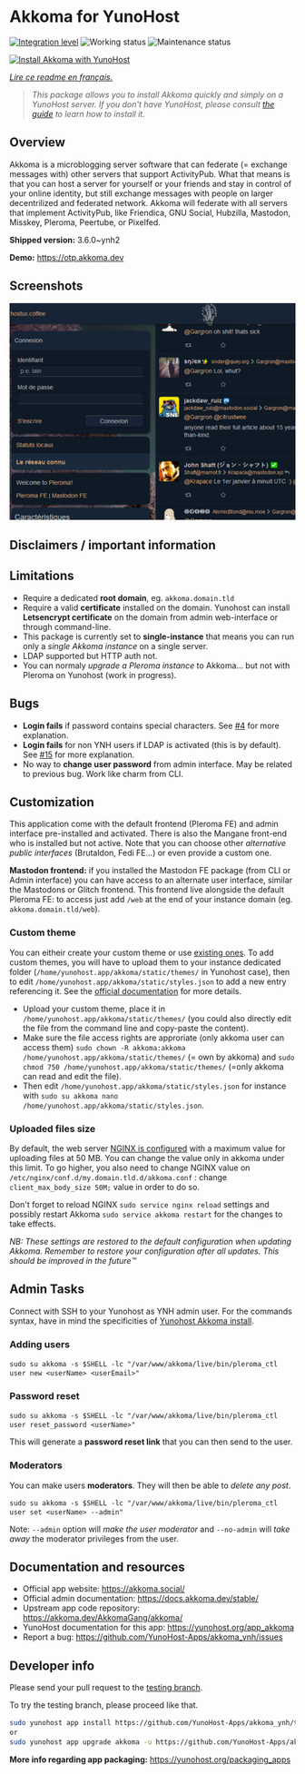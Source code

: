 <!--
N.B.: This README was automatically generated by https://github.com/YunoHost/apps/tree/master/tools/README-generator
It shall NOT be edited by hand.
-->

# Akkoma for YunoHost

[![Integration level](https://dash.yunohost.org/integration/akkoma.svg)](https://dash.yunohost.org/appci/app/akkoma) ![Working status](https://ci-apps.yunohost.org/ci/badges/akkoma.status.svg) ![Maintenance status](https://ci-apps.yunohost.org/ci/badges/akkoma.maintain.svg)

[![Install Akkoma with YunoHost](https://install-app.yunohost.org/install-with-yunohost.svg)](https://install-app.yunohost.org/?app=akkoma)

*[Lire ce readme en français.](./README_fr.md)*

> *This package allows you to install Akkoma quickly and simply on a YunoHost server.
If you don't have YunoHost, please consult [the guide](https://yunohost.org/#/install) to learn how to install it.*

## Overview

Akkoma is a microblogging server software that can federate (= exchange messages with) other servers that support ActivityPub. What that means is that you can host a server for yourself or your friends and stay in control of your online identity, but still exchange messages with people on larger decentrilized and federated network. Akkoma will federate with all servers that implement ActivityPub, like Friendica, GNU Social, Hubzilla, Mastodon, Misskey, Pleroma, Peertube, or Pixelfed.


**Shipped version:** 3.6.0~ynh2

**Demo:** https://otp.akkoma.dev

## Screenshots

![Screenshot of Akkoma](./doc/screenshots/screenshot1.png)

## Disclaimers / important information

## Limitations

- Require a dedicated **root domain**, eg. `akkoma.domain.tld`
- Require a valid **certificate** installed on the domain. Yunohost can install **Letsencrypt certificate** on the domain from admin web-interface or through command-line.
- This package is currently set to **single-instance** that means you can run only a _single Akkoma instance_ on a single server.
- LDAP supported but HTTP auth not.
- You can normaly _upgrade a Pleroma instance_ to Akkoma... but not with Pleroma on Yunohost (work in progress).

## Bugs

- **Login fails** if password contains special characters. See [#4](https://github.com/YunoHost-Apps/akkoma_ynh/issues/4) for more explanation.
- **Login fails** for non YNH users if LDAP is activated (this is by default). See [#15](https://github.com/YunoHost-Apps/akkoma_ynh/issues/15) for more explanation.
- No way to **change user password** from admin interface. May be related to previous bug. Work like charm from CLI.


## Customization

This application come with the default frontend (Pleroma FE) and admin interface pre-installed and activated. There is also the Mangane front-end who is installed but not active. Note that you can choose other _alternative public interfaces_  (Brutaldon, Fedi FE...) or even provide a custom one.

**Mastodon frontend:** if you installed the Mastodon FE package (from CLI or Admin interface) you can have access to an alternate user interface, similar the Mastodons or Glitch frontend. This frontend live alongside the default Pleroma FE: to access just add `/web` at the end of your instance domain (eg. `akkoma.domain.tld/web`).

### Custom theme

You can eitheir create your custom theme or use [existing ones](https://docs.akkoma.dev/stable/configuration/howto_theming_your_instance/#get-an-existing-theme).
To add custom themes, you will have to upload them to your instance dedicated folder (`/home/yunohost.app/akkoma/static/themes/` in Yunohost case), then to edit `/home/yunohost.app/akkoma/static/styles.json` to add a new entry referencing it. See the [official documentation](https://docs.akkoma.dev/stable/configuration/howto_theming_your_instance/#adding-the-custom-theme-to-the-instance) for more details.
- Upload your custom theme, place it in `/home/yunohost.app/akkoma/static/themes/` (you could also directly edit the file from the command line and copy-paste the content).
- Make sure the file access rights are approriate (only akkoma user can access them) `sudo chown -R akkoma:akkoma /home/yunohost.app/akkoma/static/themes/` (= own by akkoma) and `sudo chmod 750 /home/yunohost.app/akkoma/static/themes/` (=only akkoma can read and edit the file).
- Then edit `/home/yunohost.app/akkoma/static/styles.json` for instance with `sudo su akkoma nano /home/yunohost.app/akkoma/static/styles.json`.

### Uploaded files size
By default, the web server [NGINX is configured](https://github.com/YunoHost-Apps/akkoma_ynh/blob/testing/conf/nginx.conf#L12) with a maximum value for uploading files at 50 MB. You can change the value only in akkoma under this limit. To go higher, you also need to change NGINX value on `/etc/nginx/conf.d/my.domain.tld.d/akkoma.conf` : change `client_max_body_size 50M;` value in order to do so.

Don't forget to reload NGINX `sudo service nginx reload` settings and possibly restart Akkoma `sudo service akkoma restart` for the changes to take effects.

*NB: These settings are restored to the default configuration when updating Akkoma. Remember to restore your configuration after all updates. This should be improved in the future:tm:*


## Admin Tasks

Connect with SSH to your Yunohost as YNH admin user. 
For the commands syntax, have in mind the specificities of [Yunohost Akkoma install](./yunohost.md).

### Adding users

```
sudo su akkoma -s $SHELL -lc "/var/www/akkoma/live/bin/pleroma_ctl user new <userName> <userEmail>"
```

### Password reset

```
sudo su akkoma -s $SHELL -lc "/var/www/akkoma/live/bin/pleroma_ctl user reset_password <userName>"
```

This will generate a **password reset link** that you can then send to the user.

### Moderators

You can make users **moderators**. They will then be able to _delete any post_.


```
sudo su akkoma -s $SHELL -lc "/var/www/akkoma/live/bin/pleroma_ctl user set <userName> --admin"
```

Note: `--admin` option will _make the user moderator_ and `--no-admin` will _take away_ the moderator privileges from the user.

## Documentation and resources

* Official app website: <https://akkoma.social/>
* Official admin documentation: <https://docs.akkoma.dev/stable/>
* Upstream app code repository: <https://akkoma.dev/AkkomaGang/akkoma/>
* YunoHost documentation for this app: <https://yunohost.org/app_akkoma>
* Report a bug: <https://github.com/YunoHost-Apps/akkoma_ynh/issues>

## Developer info

Please send your pull request to the [testing branch](https://github.com/YunoHost-Apps/akkoma_ynh/tree/testing).

To try the testing branch, please proceed like that.

``` bash
sudo yunohost app install https://github.com/YunoHost-Apps/akkoma_ynh/tree/testing --debug
or
sudo yunohost app upgrade akkoma -u https://github.com/YunoHost-Apps/akkoma_ynh/tree/testing --debug
```

**More info regarding app packaging:** <https://yunohost.org/packaging_apps>
